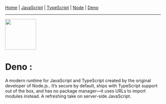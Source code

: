 [Home](https://vatsalsaxena22.github.io/JavaScripts/) | [JavaScript](JavaScript.md) | [TypeScript](TypeScript.md) | [Node](Node.md) | [Deno](Deno.md)

---

<img src="https://cdn.jsdelivr.net/gh/devicons/devicon@latest/icons/denojs/denojs-original.svg" width="100"/>

# Deno :

A modern runtime for JavaScript and TypeScript created by the original developer of Node.js.. It’s secure by default, ships with TypeScript support out of the box, and has no package manager—it uses URLs to import modules instead. A refreshing take on server-side JavaScript.
